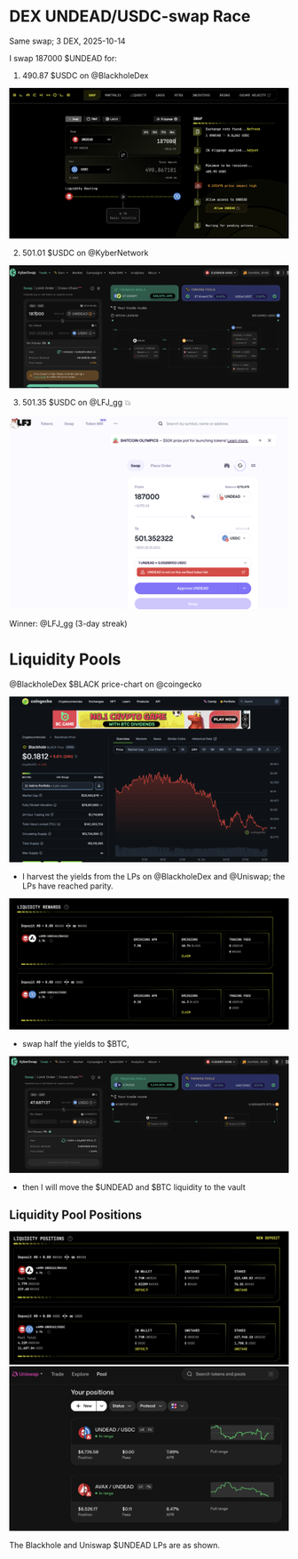 # DEX UNDEAD/USDC-swap Race 

Same swap; 3 DEX, 2025-10-14 

I swap 187000 $UNDEAD for: 

1. 490.87 $USDC on @BlackholeDex 

![UNDEAD/USDC swap on Blackhole](imgs/01a-blackhole.png) 

2. 501.01 $USDC on @KyberNetwork 

![UNDEAD/USDC swap on Kyber](imgs/01b-kyber.png) 

3. 501.35 $USDC on @LFJ_gg 💥 

![UNDEAD/USDC swap on LFJ](imgs/01c-lfj.png) 


Winner: @LFJ_gg (3-day streak) 

# Liquidity Pools 

@BlackholeDex $BLACK price-chart on @coingecko 

![Blackhole DEX $BLACK price](imgs/02a-black.png) 

* I harvest the yields from the LPs on @BlackholeDex and @Uniswap; the LPs have reached parity. 

![Claim LP yields](imgs/02b-claim.png) 

* swap half the yields to $BTC, 

![Swap yields to BTC](imgs/02c-swap.png) 

* then I will move the $UNDEAD and $BTC liquidity to the vault 





## Liquidity Pool Positions 

![Blackhole UNDEAD LPs](imgs/03a-blackhole-lps.png) 
![Uniswap UNDEAD LPs](imgs/03b-uniswap-lps.png) 

The Blackhole and Uniswap $UNDEAD LPs are as shown. 

